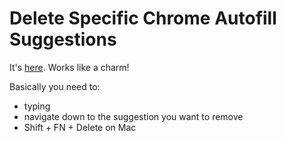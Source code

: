 # Delete Specific Chrome Autofill Suggestions

It's [here](http://osxdaily.com/2018/07/20/how-delete-chrome-autofill-suggetsions/). Works like a charm!

Basically you need to:
- typing
- navigate down to the suggestion you want to remove
- Shift + FN + Delete on Mac
